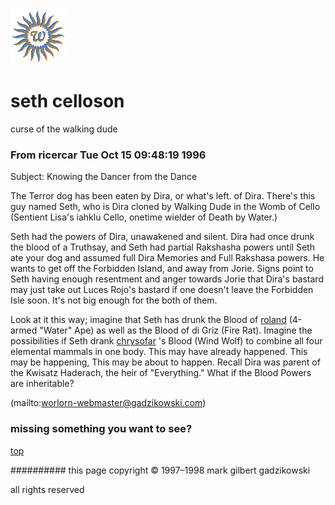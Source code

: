 ![wsun](assets/wsun.gif)

# seth celloson



curse of the walking dude

### From ricercar Tue Oct 15 09:48:19 1996 

 Subject: Knowing the Dancer from the Dance

 
 The Terror dog has been eaten by Dira, or what's left. of Dira. There's this guy named Seth, who is Dira cloned by Walking Dude in the Womb of Cello (Sentient Lisa's iahklu Cello, onetime wielder of Death by Water.) 


 Seth had the powers of Dira, unawakened and silent. Dira had once drunk the blood of a Truthsay, and Seth had partial Rakshasha powers until Seth ate your dog and assumed full Dira Memories and Full Rakshasa powers. He wants to get off the Forbidden Island, and away from Jorie. Signs point to Seth having enough resentment and anger towards Jorie that Dira's bastard may just take out Luces Rojo's bastard if one doesn't leave the Forbidden Isle soon. It's not big enough for the both of them. 


 Look at it this way; imagine that Seth has drunk the Blood of  [roland](roland.md)  (4-armed "Water" Ape) as well as the Blood of di Griz (Fire Rat). Imagine the possibilities if Seth drank  [chrysofar](chrysofar.md) 's Blood (Wind Wolf) to combine all four elemental mammals in one body. This may have already happened. This may be happening, This may be about to happen. Recall Dira was parent of the Kwisatz Haderach, the heir of "Everything." What if the Blood Powers are inheritable? 


 



 (mailto:worlorn-webmaster@gadzikowski.com) 


### missing something you want to see?



 [top](#top) 


########## this page copyright © 1997–1998 mark gilbert gadzikowski

all rights reserved
